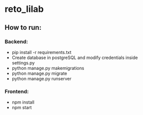 # reto_lilab
## How to run:
### Backend:
- pip install -r requirements.txt
- Create database in postgreSQL and modify credentials inside settings.py
- python manage.py makemigrations
- python manage.py migrate
- python manage.py runserver

### Frontend:
- npm install
- npm start
